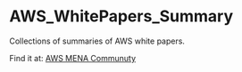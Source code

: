 # AWS_WhitePapers_Summary


Collections of summaries of AWS white papers. 




Find it at:  <a href="https://dev.to/awsmenacommunity"> AWS MENA Communuty </a>

  
  




